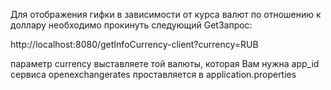 Для отображения гифки в зависимости от курса валют по отношению к доллару необходимо прокинуть следующий GetЗапрос:

http://localhost:8080/getInfoCurrency-client?currency=RUB

параметр currency выставляете той валюты, которая Вам нужна
app_id сервиса openexchangerates проставляется в application.properties

